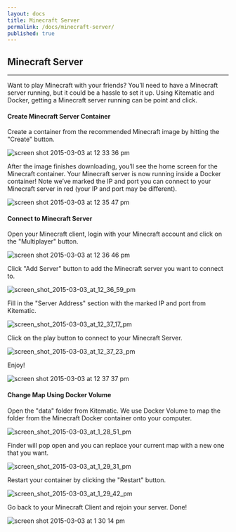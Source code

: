 ```yaml
---
layout: docs
title: Minecraft Server
permalink: /docs/minecraft-server/
published: true
---
```


## Minecraft Server

---

Want to play Minecraft with your friends? You’ll need to have a Minecraft server running, but it could be a hassle to set it up. Using Kitematic and Docker, getting a Minecraft server running can be point and click.

#### Create Minecraft Server Container

Create a container from the recommended Minecraft image by hitting the "Create" button.

![screen shot 2015-03-03 at 12 33 36 pm](https://cloud.githubusercontent.com/assets/559953/6471845/2c617d7c-c1a3-11e4-9ebb-5dfc50dfa680.png)

After the image finishes downloading, you’ll see the home screen for the Minecraft container. Your Minecraft server is now running inside a Docker container! Note we’ve marked the IP and port you can connect to your Minecraft server in red (your IP and port may be different).

![screen shot 2015-03-03 at 12 35 47 pm](https://cloud.githubusercontent.com/assets/559953/6471905/a79b4e96-c1a3-11e4-86fe-993d57cfe2b6.png)

#### Connect to Minecraft Server

Open your Minecraft client, login with your Minecraft account and click on the "Multiplayer" button.

![screen shot 2015-03-03 at 12 36 46 pm](https://cloud.githubusercontent.com/assets/559953/6471969/0a62c43c-c1a4-11e4-935f-409a8c88632c.png)

Click "Add Server" button to add the Minecraft server you want to connect to.

![screen_shot_2015-03-03_at_12_36_59_pm](https://cloud.githubusercontent.com/assets/559953/6472072/a1d6d0a6-c1a4-11e4-8291-485db1123c14.png)

Fill in the "Server Address" section with the marked IP and port from Kitematic.

![screen_shot_2015-03-03_at_12_37_17_pm](https://cloud.githubusercontent.com/assets/559953/6472074/a4535dc2-c1a4-11e4-9021-a895baf42905.png)

Click on the play button to connect to your Minecraft Server.

![screen_shot_2015-03-03_at_12_37_23_pm](https://cloud.githubusercontent.com/assets/559953/6472077/a6c478b6-c1a4-11e4-9157-ec4b0028764a.png)

Enjoy!

![screen shot 2015-03-03 at 12 37 37 pm](https://cloud.githubusercontent.com/assets/559953/6472079/a8e2b040-c1a4-11e4-889b-9e95731fb21c.png)

#### Change Map Using Docker Volume

Open the "data" folder from Kitematic. We use Docker Volume to map the folder from the Minecraft Docker container onto your computer.

![screen_shot_2015-03-03_at_1_28_51_pm](https://cloud.githubusercontent.com/assets/559953/6472819/d9ca6400-c1a9-11e4-9d51-074a208ebd27.png)

Finder will pop open and you can replace your current map with a new one that you want.

![screen_shot_2015-03-03_at_1_29_31_pm](https://cloud.githubusercontent.com/assets/559953/6472821/dd8a4740-c1a9-11e4-82d4-b84ff2d64e8f.png)

Restart your container by clicking the "Restart" button.

![screen_shot_2015-03-03_at_1_29_42_pm](https://cloud.githubusercontent.com/assets/559953/6472823/e06fbda0-c1a9-11e4-888a-2306a3cae37d.png)

Go back to your Minecraft Client and rejoin your server. Done!

![screen shot 2015-03-03 at 1 30 14 pm](https://cloud.githubusercontent.com/assets/559953/6472828/e9140f24-c1a9-11e4-8005-7b3e6affd877.png)
